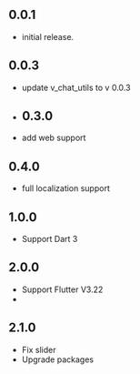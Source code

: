 ## 0.0.1
- initial release.
## 0.0.3
- update v_chat_utils to v 0.0.3 
- ## 0.3.0
- add web support
## 0.4.0
- full localization support

## 1.0.0
- Support Dart 3


## 2.0.0
- Support Flutter V3.22
- 
## 2.1.0
- Fix slider
- Upgrade packages